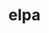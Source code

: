 ---
title: "elpa"
layout: cache
categories: [package, develop-2024-05-19]
meta: {"versions": ["2023.11.001-patched"], "compilers": ["gcc@=12.3.0"], "oss": ["ubuntu22.04"], "platforms": ["linux"], "targets": ["x86_64_v3"], "stacks": ["root", "tutorial"], "num_specs": 1, "num_specs_by_stack": {"tutorial": 1, "root": 1}}
spec_details: [{"hash": "k4yxfxluc5cz3z2ojvryti3zagae34hv", "compiler": "gcc@=12.3.0", "versions": ["2023.11.001-patched"], "os": "ubuntu22.04", "platform": "linux", "target": "x86_64_v3", "variants": ["~autotune", "build_system=autotools", "~cuda", "~gpu_streams", "+mpi", "+openmp", "~rocm"], "stacks": ["tutorial", "root"], "size": "-", "tarball": "https://binaries.spack.io/develop-2024-05-19/build_cache/linux-ubuntu22.04-x86_64_v3/gcc-12.3.0/elpa-2023.11.001-patched/linux-ubuntu22.04-x86_64_v3-gcc-12.3.0-elpa-2023.11.001-patched-k4yxfxluc5cz3z2ojvryti3zagae34hv.spack"}]
---
